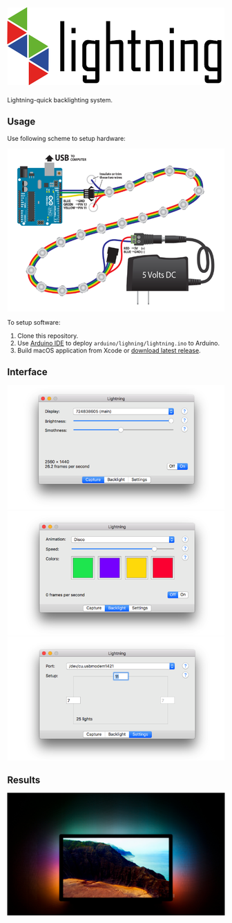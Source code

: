 # <img height=180 src="resource/logo.png"/>
Lightning-quick backlighting system.

## Usage
Use following scheme to setup hardware:

<p align="center">
    <img src="arduino/wiring.png"/>
</p>

To setup software:

1. Clone this repository.
2. Use [Arduino IDE](https://www.arduino.cc/en/main/software) to deploy `arduino/lighning/lightning.ino` to Arduino.
3. Build macOS application from Xcode or [download latest release](https://github.com/maciaszczykm/lightning/releases).

## Interface
<p align="center">
    <img src="resource/capture.png"/>
    <img src="resource/backlight.png"/>
    <img src="resource/settings.png"/>
</p>

## Results
<p align="center">
    <img src="resource/results.jpg"/>
</p>
